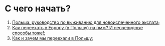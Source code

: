 # С чего начать?

1. [Польша: руководство по выживанию для новоиспеченного экспата](http://lotosh.1gb.ru/articles/polmanual.html);   
2. [Как переехать в Европу (в Польшу) на пмж? И неочевидные способы тоже!](http://happytravelling.org/kak-pereexat-v-evropu-v-polshu-na-pmzh/);
3. [Как и зачем мы переехали в Польшу](https://olyapka.ru/2015/02/kak-i-zachem-my-pereekhali-v-polshu/); 
